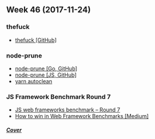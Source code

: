 Week 46 (2017-11-24)
---

### thefuck
- [thefuck [GitHub]](https://github.com/nvbn/thefuck)

### node-prune
- [node-prune [Go, GitHub]](https://github.com/tj/node-prune)
- [node-prune [JS, GitHub]](https://github.com/tuananh/node-prune)
- [yarn autoclean](https://yarnpkg.com/lang/en/docs/cli/autoclean/)

### JS Framework Benchmark Round 7
- [JS web frameworks benchmark – Round 7
](http://www.stefankrause.net/wp/?p=454)
- [How to win in Web Framework Benchmarks [Medium]](https://medium.com/@localvoid/how-to-win-in-web-framework-benchmarks-8bc31af76ce7)

##### [Cover](https://i.redd.it/zp2qvdhpamyz.jpg)
